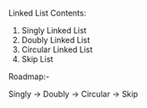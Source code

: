 Linked List Contents:
1. Singly Linked List
2. Doubly Linked List
3. Circular Linked List
4. Skip List


Roadmap:-


  Singly -> Doubly -> Circular -> Skip
